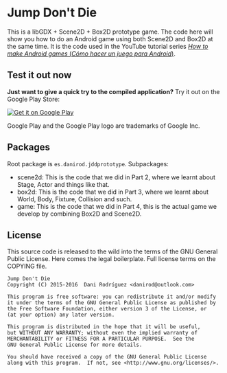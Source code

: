 # Jump Don't Die

This is a libGDX + Scene2D + Box2D prototype game. The code here will show you
how to do an Android game using both Scene2D and Box2D at the same time. It is
the code used in the YouTube tutorial series
[_How to make Android games_ (_Cómo hacer un juego para Android_)][1].

## Test it out now

**Just want to give a quick try to the compiled application?**
Try it out on the Google Play Store:

[![Get it on Google Play](https://play.google.com/intl/en_us/badges/images/generic/en_badge_web_generic.png)][2]

Google Play and the Google Play logo are trademarks of Google Inc.

## Packages

Root package is `es.danirod.jddprototype`. Subpackages:

* scene2d: This is the code that we did in Part 2, where we learnt about
  Stage, Actor and things like that.
* box2d: This is the code that we did in Part 3, where we learnt about
  World, Body, Fixture, Collision and such.
* game: This is the code that we did in Part 4, this is the actual game we
  develop by combining Box2D and Scene2D.

## License

This source code is released to the wild into the terms of the GNU General 
Public License. Here comes the legal boilerplate. Full license terms on the
COPYING file.

    Jump Don't Die
    Copyright (C) 2015-2016  Dani Rodríguez <danirod@outlook.com>

    This program is free software: you can redistribute it and/or modify
    it under the terms of the GNU General Public License as published by
    the Free Software Foundation, either version 3 of the License, or
    (at your option) any later version.

    This program is distributed in the hope that it will be useful,
    but WITHOUT ANY WARRANTY; without even the implied warranty of
    MERCHANTABILITY or FITNESS FOR A PARTICULAR PURPOSE.  See the
    GNU General Public License for more details.

    You should have received a copy of the GNU General Public License
    along with this program.  If not, see <http://www.gnu.org/licenses/>.

[1]: https://www.youtube.com/playlist?list=PLraIUviMMM3duiko5MtkFPN2vhm0URmkE
[2]: https://play.google.com/store/apps/details?id=es.danirod.jddprototype.android&utm_source=global_co&utm_medium=prtnr&utm_content=Mar2515&utm_campaign=PartBadge&pcampaignid=MKT-Other-global-all-co-prtnr-py-PartBadge-Mar2515-1